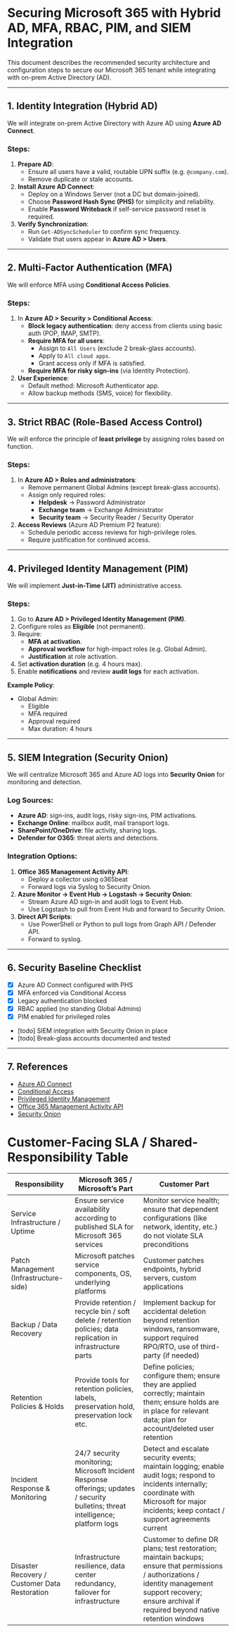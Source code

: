 # Securing Microsoft 365 with Hybrid AD, MFA, RBAC, PIM, and SIEM Integration

This document describes the recommended security architecture and configuration steps to secure our Microsoft 365 tenant while integrating with on-prem Active Directory (AD).

---

## 1. Identity Integration (Hybrid AD)

We will integrate on-prem Active Directory with Azure AD using **Azure AD Connect**.

### Steps:
1. **Prepare AD**:
   - Ensure all users have a valid, routable UPN suffix (e.g. `@company.com`).
   - Remove duplicate or stale accounts.
2. **Install Azure AD Connect**:
   - Deploy on a Windows Server (not a DC but domain-joined).
   - Choose **Password Hash Sync (PHS)** for simplicity and reliability.
   - Enable **Password Writeback** if self-service password reset is required.
3. **Verify Synchronization**:
   - Run `Get-ADSyncScheduler` to confirm sync frequency.
   - Validate that users appear in **Azure AD > Users**.

---

## 2. Multi-Factor Authentication (MFA)

We will enforce MFA using **Conditional Access Policies**.

### Steps:
1. In **Azure AD > Security > Conditional Access**:
   - **Block legacy authentication**: deny access from clients using basic auth (POP, IMAP, SMTP).
   - **Require MFA for all users**:
     - Assign to `All Users` (exclude 2 break-glass accounts).
     - Apply to `All cloud apps`.
     - Grant access only if MFA is satisfied.
   - **Require MFA for risky sign-ins** (via Identity Protection).
2. **User Experience**:
   - Default method: Microsoft Authenticator app.
   - Allow backup methods (SMS, voice) for flexibility.

---

## 3. Strict RBAC (Role-Based Access Control)

We will enforce the principle of **least privilege** by assigning roles based on function.

### Steps:
1. In **Azure AD > Roles and administrators**:
   - Remove permanent Global Admins (except break-glass accounts).
   - Assign only required roles:
     - **Helpdesk** → Password Administrator
     - **Exchange team** → Exchange Administrator
     - **Security team** → Security Reader / Security Operator
2. **Access Reviews** (Azure AD Premium P2 feature):
   - Schedule periodic access reviews for high-privilege roles.
   - Require justification for continued access.

---

## 4. Privileged Identity Management (PIM)

We will implement **Just-in-Time (JIT)** administrative access.

### Steps:
1. Go to **Azure AD > Privileged Identity Management (PIM)**.
2. Configure roles as **Eligible** (not permanent).
3. Require:
   - **MFA at activation**.
   - **Approval workflow** for high-impact roles (e.g. Global Admin).
   - **Justification** at role activation.
4. Set **activation duration** (e.g. 4 hours max).
5. Enable **notifications** and review **audit logs** for each activation.

**Example Policy**:
- Global Admin:
  - Eligible
  - MFA required
  - Approval required
  - Max duration: 4 hours

---

## 5. SIEM Integration (Security Onion)

We will centralize Microsoft 365 and Azure AD logs into **Security Onion** for monitoring and detection.

### Log Sources:
- **Azure AD**: sign-ins, audit logs, risky sign-ins, PIM activations.
- **Exchange Online**: mailbox audit, mail transport logs.
- **SharePoint/OneDrive**: file activity, sharing logs.
- **Defender for O365**: threat alerts and detections.

### Integration Options:
1. **Office 365 Management Activity API**:
   - Deploy a collector using o365beat
   - Forward logs via Syslog to Security Onion.
2. **Azure Monitor → Event Hub → Logstash → Security Onion**:
   - Stream Azure AD sign-in and audit logs to Event Hub.
   - Use Logstash to pull from Event Hub and forward to Security Onion.
3. **Direct API Scripts**:
   - Use PowerShell or Python to pull logs from Graph API / Defender API.
   - Forward to syslog.

---

## 6. Security Baseline Checklist

- [x] Azure AD Connect configured with PHS  
- [x] MFA enforced via Conditional Access  
- [x] Legacy authentication blocked  
- [x] RBAC applied (no standing Global Admins)  
- [x] PIM enabled for privileged roles  
- [todo] SIEM integration with Security Onion in place  
- [todo] Break-glass accounts documented and tested  

---

## 7. References

- [Azure AD Connect](https://learn.microsoft.com/en-us/azure/active-directory/hybrid/whatis-azure-ad-connect)
- [Conditional Access](https://learn.microsoft.com/en-us/azure/active-directory/conditional-access/overview)
- [Privileged Identity Management](https://learn.microsoft.com/en-us/azure/active-directory/privileged-identity-management/pim-configure)
- [Office 365 Management Activity API](https://learn.microsoft.com/en-us/office/office-365-management-api/office-365-management-activity-api-reference)
- [Security Onion](https://securityonion.net/)

# Customer-Facing SLA / Shared-Responsibility Table
| Responsibility | Microsoft 365 / Microsoft’s Part | Customer Part |
|----------------|------------------------------------|----------------|
| Service Infrastructure / Uptime | Ensure service availability according to published SLA for Microsoft 365 services | Monitor service health; ensure that dependent configurations (like network, identity, etc.) do not violate SLA preconditions |
| Patch Management (Infrastructure-side) | Microsoft patches service components, OS, underlying platforms | Customer patches endpoints, hybrid servers, custom applications |
| Backup / Data Recovery | Provide retention / recycle bin / soft delete / retention policies; data replication in infrastructure parts | Implement backup for accidental deletion beyond retention windows, ransomware, support required RPO/RTO, use of third-party (if needed) |
| Retention Policies & Holds | Provide tools for retention policies, labels, preservation hold, preservation lock etc. | Define policies; configure them; ensure they are applied correctly; maintain them; ensure holds are in place for relevant data; plan for account/deleted user retention |
| Incident Response & Monitoring | 24/7 security monitoring; Microsoft Incident Response offerings; updates / security bulletins; threat intelligence; platform logs | Detect and escalate security events; maintain logging; enable audit logs; respond to incidents internally; coordinate with Microsoft for major incidents; keep contact / support agreements current |
| Disaster Recovery / Customer Data Restoration | Infrastructure resilience, data center redundancy, failover for infrastructure | Customer to define DR plans; test restoration; maintain backups; ensure that permissions / authorizations / identity management support recovery; ensure archival if required beyond native retention windows |
